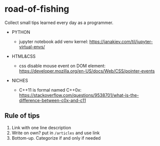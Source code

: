 # road-of-fishing
Collect small tips learned every day as a programmer.

* PYTHON
    * jupyter notebook add venv kernel: https://janakiev.com/til/jupyter-virtual-envs/
* HTML&CSS
    * css disable mouse event on DOM element: https://developer.mozilla.org/en-US/docs/Web/CSS/pointer-events

* NICHES
    * C++11 is formal named C++0x: https://stackoverflow.com/questions/9538701/what-is-the-difference-between-c0x-and-c11

## Rule of tips

1. Link with one line description
2. Write on own? put in `/articles` and use link
3. Bottom-up. Categorize if and only if needed